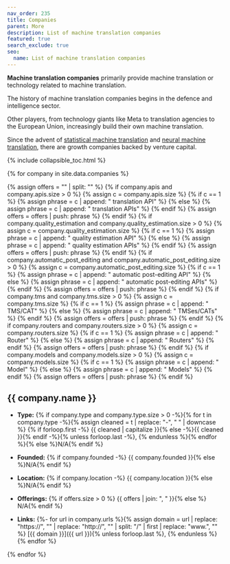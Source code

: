 ```yaml
---
nav_order: 235
title: Companies
parent: More
description: List of machine translation companies
featured: true
search_exclude: true
seo:
  name: List of machine translation companies
---
```


**Machine translation companies** primarily provide machine translation or technology related to machine translation.

The history of machine translation companies begins in the defence and intelligence sector.

Other players, from technology giants like Meta to translation agencies to the European Union, increasingly build their own machine translation.

Since the advent of [statistical machine translation](/statistical-machine-translation) and [neural machine translation](/neural-machine-translation), there are growth companies backed by venture capital.

{% include collapsible_toc.html %}

{% for company in site.data.companies %}

{% assign offers = "" | split: "" %}
  {% if company.apis and company.apis.size > 0 %}
    {% assign c = company.apis.size %}
    {% if c == 1 %}
      {% assign phrase = c | append: " translation API" %}
    {% else %}
      {% assign phrase = c | append: " translation APIs" %}
    {% endif %}
    {% assign offers = offers | push: phrase %}
  {% endif %}
  {% if company.quality_estimation and company.quality_estimation.size > 0 %}
    {% assign c = company.quality_estimation.size %}
    {% if c == 1 %}
      {% assign phrase = c | append: " quality estimation API" %}
    {% else %}
      {% assign phrase = c | append: " quality estimation APIs" %}
    {% endif %}
    {% assign offers = offers | push: phrase %}
  {% endif %}
  {% if company.automatic_post_editing and company.automatic_post_editing.size > 0 %}
    {% assign c = company.automatic_post_editing.size %}
    {% if c == 1 %}
      {% assign phrase = c | append: " automatic post-editing API" %}
    {% else %}
      {% assign phrase = c | append: " automatic post-editing APIs" %}
    {% endif %}
    {% assign offers = offers | push: phrase %}
  {% endif %}
  {% if company.tms and company.tms.size > 0 %}
    {% assign c = company.tms.size %}
    {% if c == 1 %}
      {% assign phrase = c | append: " TMS/CAT" %}
    {% else %}
      {% assign phrase = c | append: " TMSes/CATs" %}
    {% endif %}
    {% assign offers = offers | push: phrase %}
  {% endif %}
  {% if company.routers and company.routers.size > 0 %}
    {% assign c = company.routers.size %}
    {% if c == 1 %}
      {% assign phrase = c | append: " Router" %}
    {% else %}
      {% assign phrase = c | append: " Routers" %}
    {% endif %}
    {% assign offers = offers | push: phrase %}
  {% endif %}
  {% if company.models and company.models.size > 0 %}
    {% assign c = company.models.size %}
    {% if c == 1 %}
      {% assign phrase = c | append: " Model" %}
    {% else %}
      {% assign phrase = c | append: " Models" %}
    {% endif %}
    {% assign offers = offers | push: phrase %}
  {% endif %}

## {{ company.name }}

- **Type:** {% if company.type and company.type.size > 0 -%}{% for t in company.type -%}{% assign cleaned = t | replace: "-", " " | downcase %}
    {% if forloop.first -%}
      {{ cleaned | capitalize }}{% else -%}{{ cleaned }}{% endif -%}{% unless forloop.last -%}, {% endunless %}{% endfor %}{% else %}N/A{% endif %}

- **Founded:** 
  {% if company.founded -%}
    {{ company.founded }}{% else %}N/A{% endif %}

- **Location:** 
  {% if company.location -%}
    {{ company.location }}{% else %}N/A{% endif %}

- **Offerings:**  {% if offers.size > 0 %} {{ offers | join: ", " }}{% else %} N/A{% endif %}

- **Links:** 
  {%- for url in company.urls %}{% assign domain = url | replace: "https://", "" | replace: "http://", "" | split: "/" | first | replace: "www.", "" %}
    [{{ domain }}]({{ url }}){% unless forloop.last %}, {% endunless %}{% endfor %}

{% endfor %}

